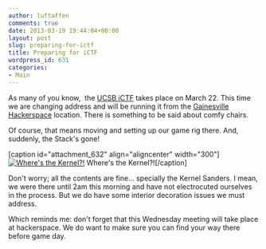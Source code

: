 ```yaml
---
author: luftaffen
comments: true
date: 2013-03-19 19:44:04+00:00
layout: post
slug: preparing-for-ictf
title: Preparing for iCTF
wordpress_id: 631
categories:
- Main
---
```


As many of you know,  the [UCSB iCTF](http://ictf.cs.ucsb.edu/) takes place on March 22. This time we are changing address and will be running it from the [Gainesville Hackerspace](http://skillhouse.org/) location. There is something to be said about comfy chairs.

Of course, that means moving and setting up our game rig there. And, suddenly, the Stack's gone!

[caption id="attachment_632" align="aligncenter" width="300"][![Where's the Kernel?!](http://ufhack.files.wordpress.com/2013/03/emptystack.jpg?w=300)](http://ufhack.files.wordpress.com/2013/03/emptystack.jpg) Where's the Kernel?![/caption]

Don't worry; all the contents are fine... specially the Kernel Sanders. I mean, we were there until 2am this morning and have not electrocuted ourselves in the process. But we do have some interior decoration issues we must address.

Which reminds me: don't forget that this Wednesday meeting will take place at hackerspace. We do want to make sure you can find your way there before game day.

